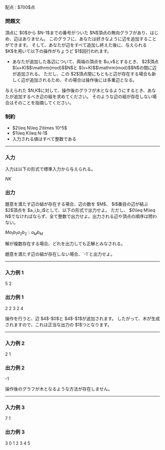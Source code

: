 
<div>

<span>

<span>

<p>
配点 : $700$点
</p>

<div>

<section>

### **問題文**

<p>
頂点に $0$から $N-1$までの番号がついた $N$頂点の無向グラフがあり、はじめ、辺はありません。
このグラフに、あなたは好きなように辺を追加することができます。
そして、あなたが辺をすべて追加し終えた後に、与えられる $K$を用いて以下の操作がちょうど $1$回行われます。
</p>

<ul>

<li>
あなたが追加した各辺について、両端の頂点を $u,v$とするとき、
$2$頂点 $(u+K)$$\mathrm{mod}$$N$と $(v+K)$$\mathrm{mod}$$N$の間に辺が追加される。
ただし、この $2$頂点間にもともと辺が存在する場合も新しく辺が追加されるため、その場合は操作後には多重辺となる。
</li>

</ul>

<p>
与えられた $N,K$に対して、操作後のグラフが木となるようにするとき、あなたが追加するべき辺の組を求めてください。
そのような辺の組が存在しない場合はそのことを指摘してください。
</p>

</section>

</div>

<div>

<section>

### **制約**

<ul>

<li>
$2\leq N\leq 2\times 10^5$
</li>

<li>
$1\leq K\leq N-1$
</li>

<li>
入力される値はすべて整数である
</li>

</ul>

</section>

</div>

---

<div>

<div>

<section>

### **入力**

<p>
入力は以下の形式で標準入力から与えられる。
</p>

<div>

$N$$K$
</div>

</section>

</div>

<div>

<section>

### **出力**

<p>
題意を満たす辺の組が存在する場合、辺の数を $M$、 $i$番目の辺が結ぶ $2$頂点を $a_i,b_i$として、以下の形式で出力せよ。
ただし、 $0\leq M\leq N$でなければならず、全て整数で出力せよ。出力される辺や頂点の順序は問わない。
</p>

<div>

$M$$a_1$$b_1$$a_2$$b_2$$\vdots$$a_M$$b_M$
</div>

<p>
解が複数存在する場合、どれを出力しても正解とみなされる。
</p>

<p>
題意を満たす辺の組が存在しない場合、`-1`と出力せよ。
</p>

</section>

</div>

</div>

---

<div>

<section>

### **入力例 1**

<div>

5 2

</div>

</section>

</div>

<div>

<section>

### **出力例 1**

<div>

2
2 3
2 4

</div>

<p>
操作を行うと、辺 $4$-$0$と $4$-$1$が追加されます。
したがって、木が生成されますので、これは正当な出力の $1$つとなります。 
</p>

</section>

</div>

---

<div>

<section>

### **入力例 2**

<div>

2 1

</div>

</section>

</div>

<div>

<section>

### **出力例 2**

<div>

-1

</div>

<p>
操作後のグラフが木となるような方法が存在しません。
</p>

</section>

</div>

---

<div>

<section>

### **入力例 3**

<div>

7 1

</div>

</section>

</div>

<div>

<section>

### **出力例 3**

<div>

3
0 1
2 3
4 5

</div>

</section>

</div>

</span>

</span>

</div>
